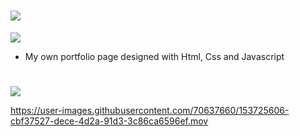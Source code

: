
 # ![](https://img.shields.io/badge/My_Own_Portfolio_Page-000000?style=for-the-badge&logo=logoColor=white)

![](https://img.shields.io/badge/About_Project-02569B?style=for-the-badge&logo=s&logoColor=white)

-  My own portfolio page designed with Html, Css and Javascript

#
![](https://img.shields.io/badge/Video_From_App-02569B?style=for-the-badge&logo=s&logoColor=white)

https://user-images.githubusercontent.com/70637660/153725606-cbf37527-dece-4d2a-91d3-3c86ca6596ef.mov

